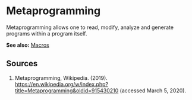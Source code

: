 # Metaprogramming

Metaprogramming allows one to read, modify, analyze and generate programs within a program itself.

**See also:** [Macros][concept-macros]

## Sources

1. Metaprogramming, Wikipedia. (2019). <https://en.wikipedia.org/w/index.php?title=Metaprogramming&oldid=915430210> (accessed March 5, 2020).

[concept-macros]: ./macros.md
